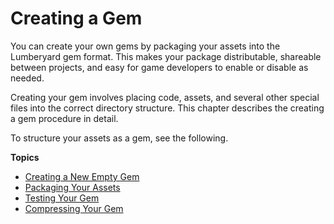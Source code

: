 # Creating a Gem<a name="gems-system-gems-creating"></a>

You can create your own gems by packaging your assets into the Lumberyard gem format\. This makes your package distributable, shareable between projects, and easy for game developers to enable or disable as needed\.

Creating your gem involves placing code, assets, and several other special files into the correct directory structure\. This chapter describes the creating a gem procedure in detail\.

To structure your assets as a gem, see the following\.

**Topics**
+ [Creating a New Empty Gem](gems-system-gems-creating-a-new-gem.md)
+ [Packaging Your Assets](gems-system-gems-packaging.md)
+ [Testing Your Gem](gems-system-gems-testing.md)
+ [Compressing Your Gem](gems-system-gems-compressing.md)